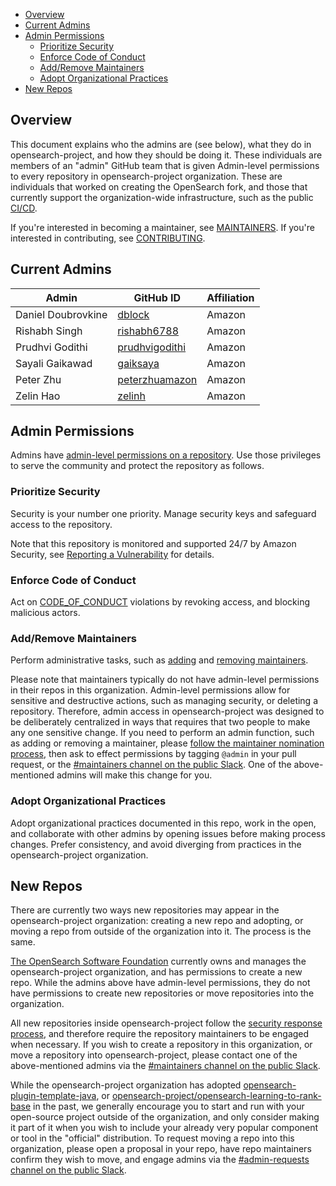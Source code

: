- [Overview](#overview)
- [Current Admins](#current-admins)
- [Admin Permissions](#admin-permissions)
  - [Prioritize Security](#prioritize-security)
  - [Enforce Code of Conduct](#enforce-code-of-conduct)
  - [Add/Remove Maintainers](#addremove-maintainers)
  - [Adopt Organizational Practices](#adopt-organizational-practices)
- [New Repos](#new-repos)

## Overview

This document explains who the admins are (see below), what they do in opensearch-project, and how they should be doing it. These individuals are members of an "admin" GitHub team that is given Admin-level permissions to every repository in opensearch-project organization. These are individuals that worked on creating the OpenSearch fork, and those that currently support the organization-wide infrastructure, such as the public [CI/CD](https://build.ci.opensearch.org/).

If you're interested in becoming a maintainer, see [MAINTAINERS](MAINTAINERS.md). If you're interested in contributing, see [CONTRIBUTING](CONTRIBUTING.md).

## Current Admins

| Admin              | GitHub ID                                           | Affiliation |
|--------------------| --------------------------------------------------- | ----------- |
| Daniel Doubrovkine | [dblock](https://github.com/dblock)                 | Amazon      |
| Rishabh Singh      | [rishabh6788](https://github.com/rishabh6788)       | Amazon      |
| Prudhvi Godithi    | [prudhvigodithi](https://github.com/prudhvigodithi) | Amazon      |
| Sayali Gaikawad    | [gaiksaya](https://github.com/gaiksaya)             | Amazon      |
| Peter Zhu          | [peterzhuamazon](https://github.com/peterzhuamazon) | Amazon      |
| Zelin Hao          | [zelinh](https://github.com/CEHENKLE)               | Amazon      |

## Admin Permissions

Admins have [admin-level permissions on a repository](https://docs.github.com/en/organizations/managing-access-to-your-organizations-repositories/repository-permission-levels-for-an-organization). Use those privileges to serve the community and protect the repository as follows.

### Prioritize Security

Security is your number one priority. Manage security keys and safeguard access to the repository.

Note that this repository is monitored and supported 24/7 by Amazon Security, see [Reporting a Vulnerability](SECURITY.md) for details.

### Enforce Code of Conduct

Act on [CODE_OF_CONDUCT](CODE_OF_CONDUCT.md) violations by revoking access, and blocking malicious actors.

### Add/Remove Maintainers

Perform administrative tasks, such as [adding](RESPONSIBILITIES.md#adding-a-new-maintainer) and [removing maintainers](RESPONSIBILITIES.md#removing-a-maintainer).

Please note that maintainers typically do not have admin-level permissions in their repos in this organization. Admin-level permissions allow for sensitive and destructive actions, such as managing security, or deleting a repository. Therefore, admin access in opensearch-project was designed to be deliberately centralized in ways that requires that two people to make any one sensitive change. If you need to perform an admin function, such as adding or removing a maintainer, please [follow the maintainer nomination process](RESPONSIBILITIES.md#becoming-a-maintainer), then ask to effect permissions by tagging `@admin` in your pull request, or the [#maintainers channel on the public Slack](https://opensearch.slack.com/archives/C05L60S4UBT). One of the above-mentioned admins will make this change for you.

### Adopt Organizational Practices

Adopt organizational practices documented in this repo, work in the open, and collaborate with other admins by opening issues before making process changes. Prefer consistency, and avoid diverging from practices in the opensearch-project organization.

## New Repos

There are currently two ways new repositories may appear in the opensearch-project organization: creating a new repo and adopting, or moving a repo from outside of the organization into it. The process is the same.

[The OpenSearch Software Foundation](https://foundation.opensearch.org) currently owns and manages the opensearch-project organization, and has permissions to create a new repo. While the admins above have admin-level permissions, they do not have permissions to create new repositories or move repositories into the organization.

All new repositories inside opensearch-project follow the [security response process](SECURITY.md), and therefore require the  repository maintainers to be engaged when necessary. If you wish to create a repository in this organization, or move a repository into opensearch-project, please contact one of the above-mentioned admins via the [#maintainers channel on the public Slack](https://opensearch.slack.com/archives/C05L60S4UBT).

While the opensearch-project organization has adopted [opensearch-plugin-template-java](https://github.com/opensearch-project/opensearch-plugin-template-java), or [opensearch-project/opensearch-learning-to-rank-base](https://github.com/opensearch-project/opensearch-learning-to-rank-base) in the past, we generally encourage you to start and run with your open-source project outside of the organization, and only consider making it part of it when you wish to include your already very popular component or tool in the "official" distribution. To request moving a repo into this organization, please open a proposal in your repo, have repo maintainers confirm they wish to move, and engage admins via the [#admin-requests channel on the public Slack](https://opensearch.slack.com/archives/C051CKVFB2A).
